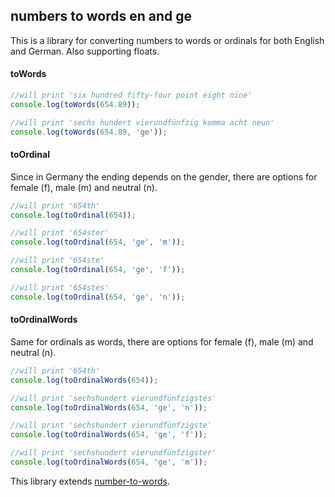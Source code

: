 ## numbers to words en and ge
This is a library for converting numbers to words or ordinals for both English and German.
Also supporting floats.


#### toWords
```typescript
//will print 'six hundred fifty-four point eight nine'
console.log(toWords(654.89));

//will print 'sechs hundert vierundfünfzig komma acht neun'
console.log(toWords(654.89, 'ge'));
```

#### toOrdinal
Since in Germany the ending depends on the gender, there are options for female (f), male (m) and neutral (n).
```typescript
//will print '654th'
console.log(toOrdinal(654));

//will print '654ster'
console.log(toOrdinal(654, 'ge', 'm'));

//will print '654ste'
console.log(toOrdinal(654, 'ge', 'f'));

//will print '654stes'
console.log(toOrdinal(654, 'ge', 'n'));
```

#### toOrdinalWords
Same for ordinals as words, there are options for female (f), male (m) and neutral (n). 
```typescript
//will print '654th'
console.log(toOrdinalWords(654));

//will print 'sechshundert vierundfünfzigstes'
console.log(toOrdinalWords(654, 'ge', 'n'));

//will print 'sechshundert vierundfünfzigste'
console.log(toOrdinalWords(654, 'ge', 'f'));

//will print 'sechshundert vierundfünfzigster'
console.log(toOrdinalWords(654, 'ge', 'm'));
```

This library extends [number-to-words](https://github.com/marlun78/number-to-words).